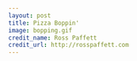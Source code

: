 ```yaml
---
layout: post
title: Pizza Boppin'
image: bopping.gif
credit_name: Ross Paffett
credit_url: http://rosspaffett.com
---
```


